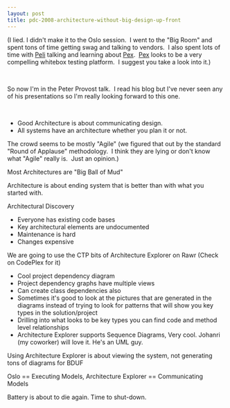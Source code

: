 ```yaml
---
layout: post
title: pdc-2008-architecture-without-big-design-up-front
---
```

(I lied. I didn't make it to the Oslo session.  I went to the "Big Room"
and spent tons of time getting swag and talking to vendors.  I also
spent lots of time with [Peli](http://blog.dotnetwiki.org/) talking and
learning about [Pex](http://research.microsoft.com/Pex/). 
[Pex](http://research.microsoft.com/Pex/) looks to be a very compelling
whitebox testing platform.  I suggest you take a look into it.)

 

So now I'm in the Peter Provost talk.  I read his blog but I've never
seen any of his presentations so I'm really looking forward to this one.

 

-   Good Architecture is about communicating design.
-   All systems have an architecture whether you plan it or not.

The crowd seems to be mostly "Agile" (we figured that out by the
standard "Round of Applause" methodology.  I think they are lying or
don't know what "Agile" really is.  Just an opinion.)

Most Architectures are "Big Ball of Mud"

Architecture is about ending system that is better than with what you
started with.

Architectural Discovery

-   Everyone has existing code bases
-   Key architectural elements are undocumented
-   Maintenance is hard
-   Changes expensive

We are going to use the CTP bits of Architecture Explorer on Rawr (Check
on CodePlex for it)

-   Cool project dependency diagram
-   Project dependency graphs have multiple views
-   Can create class dependencies also
-   Sometimes it's good to look at the pictures that are generated in
    the diagrams instead of trying to look for patterns that will show
    you key types in the solution/project
-   Drilling into what looks to be key types you can find code and
    method level relationships
-   Architecture Explorer supports Sequence Diagrams, Very cool. Johanri
    (my coworker) will love it. He's an UML guy.

Using Architecture Explorer is about viewing the system, not generating
tons of diagrams for BDUF

Oslo == Executing Models, Architecture Explorer == Communicating Models

Battery is about to die again. Time to shut-down.
